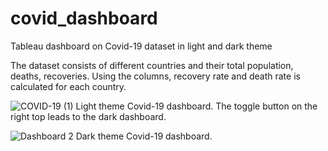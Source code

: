 # covid_dashboard
Tableau dashboard on Covid-19 dataset in light and dark theme

The dataset consists of different countries and their total population, deaths, recoveries. 
Using the columns, recovery rate and death rate is calculated for each country.

![COVID-19 (1)](https://github.com/KavyaK2k/covid_dashboard/assets/68061781/991f6557-e4b3-4233-b43c-faf8f8a4d64d)
Light theme Covid-19 dashboard. 
The toggle button on the right top leads to the dark dashboard.

![Dashboard 2](https://github.com/KavyaK2k/covid_dashboard/assets/68061781/8c05d288-3111-4671-96ba-269a3a945253)
Dark theme Covid-19 dashboard.


